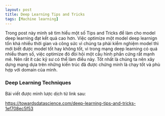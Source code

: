 ```yaml
---
layout: post
title: Deep Learning Tips and Tricks
tags: [Machine learning]
---
```


Trong post này mình sẽ tìm hiểu một số Tips and Tricks để làm cho model deep learning đạt kết quả cao hơn.
Việc optimize một model deep learnign tốn khá nhiều thời gian và công sức vì chúng ta phải kiểm nghiệm model thì mới biết được model tốt hay không tốt, vì trong mạng deep learning có quá nhiều tham số, việc optimize đó đòi hỏi một cấu hình phần cứng rất mạnh mẽ. Nên rất ít các kỹ sư có thể làm điều này. Tốt nhất là chúng ta nên xây dựng mạng dựa trên những kiến trúc đã được chứng minh là chạy tốt và phù hợp với domain của mình. 

### Deep Learning Techniques



Bài viết được mình lược dịch từ link sau:

https://towardsdatascience.com/deep-learning-tips-and-tricks-1ef708ec5f53
